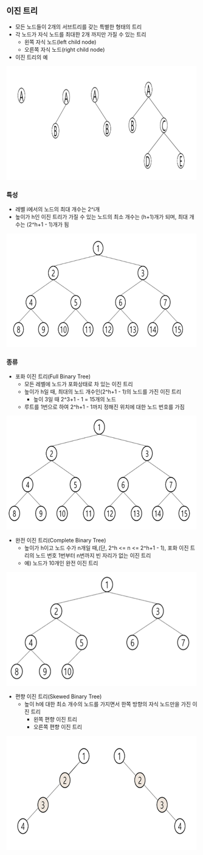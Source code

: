 ## 이진 트리
- 모든 노드들이 2개의 서브트리를 갖는 특별한 형태의 트리
- 각 노드가 자식 노드를 최대한 2개 까지만 가질 수 있는 트리
    - 왼쪽 자식 노드(left child node)
    - 오른쪽 자식 노드(right child node)
- 이진 트리의 예
<img src="images/image_4.png" alt="트리 구조" width="500" height="300">

### 특성
- 레벨 i에서의 노드의 최대 개수는 2^i개
- 높이가 h인 이진 트리가 가질 수 있는 노드의 최소 개수는 (h+1)개가 되며, 최대 개수는 (2^h+1 - 1)개가 됨
<img src="images/image_5.png" alt="트리" width="500" height="300">

### 종류
- 포화 이진 트리(Full Binary Tree)
    - 모든 레벨에 노드가 포화상태로 차 있는 이진 트리
    - 높이가 h일 때, 최대의 노드 개수인(2^h+1 - 1)의 노드를 가진 이진 트리
        - 높이 3일 때 2^3+1 - 1 = 15개의 노드
    - 루트를 1번으로 하여 2^h+1 - 1까지 정해진 위치에 대한 노드 번호를 가짐
<img src="images/image_6.png" alt="포화 이진 트리" width="500" height="300">

- 완전 이진 트리(Complete Binary Tree)
    - 높이가 h이고 노드 수가 n개일 때,(단, 2^h <= n <= 2^h+1 - 1), 포화 이진 트리의 노드 번호 1번부터 n번까지 빈 자리가 없는 이진 트리
    - 예) 노드가 10개인 완전 이진 트리
<img src="images/image_7.png" alt="완전 이진 트리" width="500" height="300">

- 편향 이진 트리(Skewed Binary Tree)
    - 높이 h에 대한 최소 개수의 노드를 가지면서 한쪽 방향의 자식 노드만을 가진 이진 트리
        - 왼쪽 편향 이진 트리
        - 오른쪽 편향 이진 트리
<img src="images/image_8.png" alt="편향 이진 트리" width="500" height="300">
